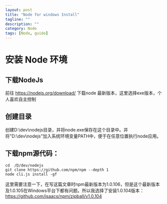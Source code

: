 ```yaml
---
layout: post
title: "Node for windows Install"
tagline: ""
description: ""
category: Node
tags: [Node, guide]
---
```



# 安装 Node 环境
## 下载NodeJs
前往 https://nodejs.org/download/ 下载node 最新版本，这里选择exe版本，个人喜欢自主控制

## 创建目录
创建D:\dev\nodejs目录，并将node.exe保存在这个目录中。并将"D:\dev\nodejs"加入系统环境变量PATH中，便于在任意位置执行node应用。

## 下载npm源代码：
    cd  /D/dev/nodejs
	git clone https://github.com/npm/npm --depth 1
	node cli.js install -gf
   这里需要注意一下，在写这篇文章时npm最新版本为1.0.106，但是这个最新版本及1.0.105在Windows平台下都有问题。所以我选择了安装1.0.104版本：
   https://github.com/isaacs/npm/zipball/v1.0.104